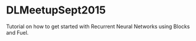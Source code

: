 # DLMeetupSept2015
Tutorial on how to get started with Recurrent Neural Networks using Blocks and Fuel.

